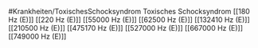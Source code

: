 #Krankheiten/ToxischesSchocksyndrom
Toxisches Schocksyndrom
[[180 Hz (E)]]
[[220 Hz (E)]]
[[55000 Hz (E)]]
[[62500 Hz (E)]]
[[132410 Hz (E)]]
[[210500 Hz (E)]]
[[475170 Hz (E)]]
[[527000 Hz (E)]]
[[667000 Hz (E)]]
[[749000 Hz (E)]]